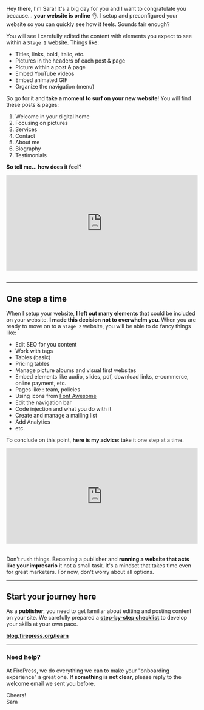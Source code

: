 Hey there, I'm Sara! It's a big day for you and I want to congratulate you because... **your website is online** 👌. I setup and preconfigured your website so you can quickly see how it feels. Sounds fair enough?

You will see I carefully edited the content with elements you expect to see within a `Stage 1` website. Things like:

- Titles, links, bold, italic, etc.
- Pictures in the headers of each post & page
- Picture within a post & page
- Embed YouTube videos
- Embed animated GIF
- Organize the navigation (menu)

So go for it and **take a moment to surf on your new website**! You will find these posts & pages:

1. Welcome in your digital home
2. Focusing on pictures
3. Services
4. Contact
5. About me
6. Biography
7. Testimonials

**So tell me... how does it feel**?
<div><div style="left: 0px; width: 100%; height: 0px; position: relative; padding-bottom: 49.8853%;"><iframe src="https://giphy.com/embed/gZq7GstcdqVXi/twitter/iframe" frameborder="0" allowfullscreen="true" webkitallowfullscreen="true" mozallowfullscreen="true" style="top: 0px; left: 0px; width: 100%; height: 100%; position: absolute;"></iframe></div></div><br>

--- 

## One step a time

When I setup your website, **I left out many elements** that could be included on your website. **I made this decision not to overwhelm you**. When you are ready to move on to a `Stage 2` website, you will be able to do fancy things like:

- Edit SEO for you content
- Work with tags
- Tables (basic)
- Pricing tables
- Manage picture albums and visual first websites
- Embed elements like audio, slides, pdf, download links, e-commerce, online payment, etc.
- Pages like : team, policies
- Using icons from [Font Awesome](http://fontawesome.io/icons/) 
- Edit the navigation bar
- Code injection and what you do with it
- Create and manage a mailing list
- Add Analytics
- etc.

To conclude on this point, **here is my advice**: take it one step at a time. 

<div><div style="left: 0px; width: 100%; height: 0px; position: relative; padding-bottom: 49.8853%;"><iframe src="https://giphy.com/embed/6ZW5f40T12iLS/twitter/iframe" frameborder="0" allowfullscreen="true" webkitallowfullscreen="true" mozallowfullscreen="true" style="top: 0px; left: 0px; width: 100%; height: 100%; position: absolute;"></iframe></div></div><br>

Don't rush things. Becoming a publisher and **running a website that acts like your impresario** it not a small task. It's a mindset that takes time even for great marketers. For now, don't worry about all options.

---

## Start your journey here

As a **publisher**, you need to get familiar about editing and posting content on your site. We carefully prepared a [**step-by-step checklist**](http://blog.firepress.org/learn/) to develop your skills at your own pace.

[**blog.firepress.org/learn**](http://blog.firepress.org/learn/)

---

### Need help?

At FirePress, we do everything we can to make your "onboarding experience" a great one. **If something is not clear**, please reply to the welcome email we sent you before.

Cheers!<br>Sara<br>